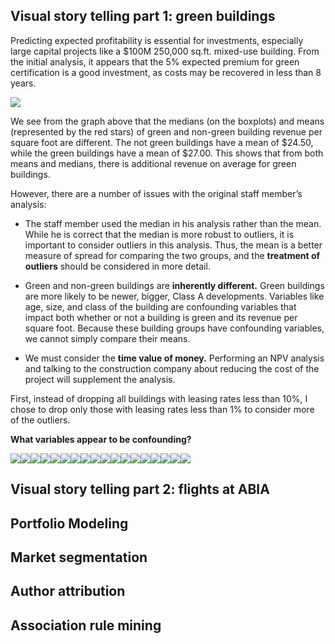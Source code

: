 Visual story telling part 1: green buildings
--------------------------------------------

Predicting expected profitability is essential for investments,
especially large capital projects like a $100M 250,000 sq.ft. mixed-use
building. From the initial analysis, it appears that the 5% expected
premium for green certification is a good investment, as costs may be
recovered in less than 8 years.

![](Walker_Jocelyne_Exercises_files/figure-markdown_strict/1.1-1.png)

We see from the graph above that the medians (on the boxplots) and means
(represented by the red stars) of green and non-green building revenue
per square foot are different. The not green buildings have a mean of
$24.50, while the green buildings have a mean of $27.00. This shows that
from both means and medians, there is additional revenue on average for
green buildings.

However, there are a number of issues with the original staff member’s
analysis:

-   The staff member used the median in his analysis rather than the
    mean. While he is correct that the median is more robust to
    outliers, it is important to consider outliers in this analysis.
    Thus, the mean is a better measure of spread for comparing the two
    groups, and the **treatment of outliers** should be considered in
    more detail.

-   Green and non-green buildings are **inherently different.** Green
    buildings are more likely to be newer, bigger, Class A developments.
    Variables like age, size, and class of the building are confounding
    variables that impact both whether or not a building is green and
    its revenue per square foot. Because these building groups have
    confounding variables, we cannot simply compare their means.

-   We must consider the **time value of money.** Performing an NPV
    analysis and talking to the construction company about reducing the
    cost of the project will supplement the analysis.

First, instead of dropping all buildings with leasing rates less than
10%, I chose to drop only those with leasing rates less than 1% to
consider more of the outliers.

**What variables appear to be confounding?**

![](Walker_Jocelyne_Exercises_files/figure-markdown_strict/1.1.a-1.png)![](Walker_Jocelyne_Exercises_files/figure-markdown_strict/1.1.a-2.png)![](Walker_Jocelyne_Exercises_files/figure-markdown_strict/1.1.a-3.png)![](Walker_Jocelyne_Exercises_files/figure-markdown_strict/1.1.a-4.png)![](Walker_Jocelyne_Exercises_files/figure-markdown_strict/1.1.a-5.png)![](Walker_Jocelyne_Exercises_files/figure-markdown_strict/1.1.a-6.png)![](Walker_Jocelyne_Exercises_files/figure-markdown_strict/1.1.a-7.png)![](Walker_Jocelyne_Exercises_files/figure-markdown_strict/1.1.a-8.png)![](Walker_Jocelyne_Exercises_files/figure-markdown_strict/1.1.a-9.png)![](Walker_Jocelyne_Exercises_files/figure-markdown_strict/1.1.a-10.png)![](Walker_Jocelyne_Exercises_files/figure-markdown_strict/1.1.a-11.png)![](Walker_Jocelyne_Exercises_files/figure-markdown_strict/1.1.a-12.png)![](Walker_Jocelyne_Exercises_files/figure-markdown_strict/1.1.a-13.png)![](Walker_Jocelyne_Exercises_files/figure-markdown_strict/1.1.a-14.png)![](Walker_Jocelyne_Exercises_files/figure-markdown_strict/1.1.a-15.png)![](Walker_Jocelyne_Exercises_files/figure-markdown_strict/1.1.a-16.png)![](Walker_Jocelyne_Exercises_files/figure-markdown_strict/1.1.a-17.png)![](Walker_Jocelyne_Exercises_files/figure-markdown_strict/1.1.a-18.png)

Visual story telling part 2: flights at ABIA
--------------------------------------------

Portfolio Modeling
------------------

Market segmentation
-------------------

Author attribution
------------------

Association rule mining
-----------------------
